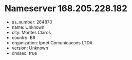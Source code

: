 # Nameserver 168.205.228.182

* as_number: 264870
* name: Unknown
* city: Montes Claros
* country: BR
* organization: Ipnet Comunicacoes LTDA
* version: Unknown
* dnssec: true
